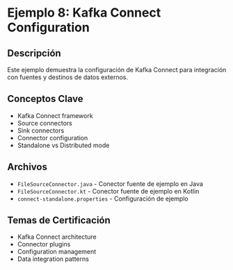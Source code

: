 # Ejemplo 8: Kafka Connect Configuration

## Descripción
Este ejemplo demuestra la configuración de Kafka Connect para integración con fuentes y destinos de datos externos.

## Conceptos Clave
- Kafka Connect framework
- Source connectors
- Sink connectors
- Connector configuration
- Standalone vs Distributed mode

## Archivos
- `FileSourceConnector.java` - Conector fuente de ejemplo en Java
- `FileSourceConnector.kt` - Conector fuente de ejemplo en Kotlin
- `connect-standalone.properties` - Configuración de ejemplo

## Temas de Certificación
- Kafka Connect architecture
- Connector plugins
- Configuration management
- Data integration patterns
